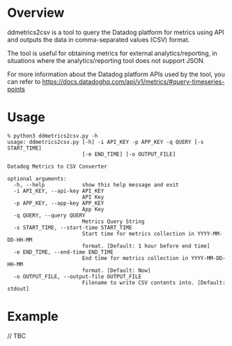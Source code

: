 # Overview

ddmetrics2csv is a tool to query the Datadog platform for metrics using API and outputs the data in comma-separated values (CSV) format.

The tool is useful for obtaining metrics for external analytics/reporting, in situations where the analytics/reporting tool does not support JSON.

For more information about the Datadog platform APIs used by the tool, you can refer to https://docs.datadoghq.com/api/v1/metrics/#query-timeseries-points

# Usage

```
% python3 ddmetrics2csv.py -h
usage: ddmetrics2csv.py [-h] -i API_KEY -p APP_KEY -q QUERY [-s START_TIME]
                        [-e END_TIME] [-o OUTPUT_FILE]

Datadog Metrics to CSV Converter

optional arguments:
  -h, --help            show this help message and exit
  -i API_KEY, --api-key API_KEY
                        API Key
  -p APP_KEY, --app-key APP_KEY
                        App Key
  -q QUERY, --query QUERY
                        Metrics Query String
  -s START_TIME, --start-time START_TIME
                        Start time for metrics collection in YYYY-MM-DD-HH-MM
                        format. [Default: 1 hour before end time]
  -e END_TIME, --end-time END_TIME
                        End time for metrics collection in YYYY-MM-DD-HH-MM
                        format. [Default: Now]
  -o OUTPUT_FILE, --output-file OUTPUT_FILE
                        Filename to write CSV contents into. [Default: stdout]
```
# Example

// TBC
